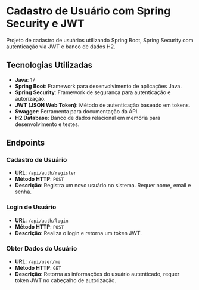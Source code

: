 # Cadastro de Usuário com Spring Security e JWT

Projeto de cadastro de usuários utilizando Spring Boot, Spring Security com autenticação via JWT e banco de dados H2.

## Tecnologias Utilizadas

- **Java**: 17
- **Spring Boot**: Framework para desenvolvimento de aplicações Java.
- **Spring Security**: Framework de segurança para autenticação e autorização.
- **JWT (JSON Web Token)**: Método de autenticação baseado em tokens.
- **Swagger**: Ferramenta para documentação da API.
- **H2 Database**: Banco de dados relacional em memória para desenvolvimento e testes.

## Endpoints

### Cadastro de Usuário
- **URL**: `/api/auth/register`
- **Método HTTP**: `POST`
- **Descrição**: Registra um novo usuário no sistema. Requer nome, email e senha.

### Login de Usuário
- **URL**: `/api/auth/login`
- **Método HTTP**: `POST`
- **Descrição**: Realiza o login e retorna um token JWT.

### Obter Dados do Usuário
- **URL**: `/api/user/me`
- **Método HTTP**: `GET`
- **Descrição**: Retorna as informações do usuário autenticado, requer token JWT no cabeçalho de autorização.
